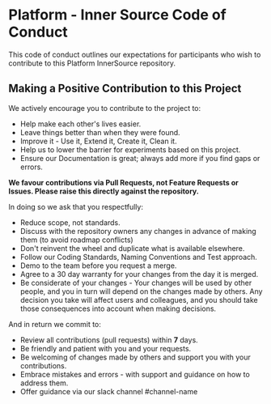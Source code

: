 # Platform - Inner Source Code of Conduct

This code of conduct outlines our expectations for participants who wish to contribute to this Platform InnerSource repository.

## Making a Positive Contribution to this Project ##

We actively encourage you to contribute to the project to:

* Help make each other's lives easier.
* Leave things better than when they were found.
* Improve it - Use it, Extend it, Create it, Clean it.
* Help us to lower the barrier for experiments based on this project.
* Ensure our Documentation is great; always add more if you find gaps or errors.

**We favour contributions via Pull Requests, not Feature Requests or Issues. Please raise this directly against the repository.**


In doing so we ask that you respectfully:

* Reduce scope, not standards.
* Discuss with the repository owners any changes in advance of making them (to avoid roadmap conflicts)
* Don't reinvent the wheel and duplicate what is available elsewhere.
* Follow our Coding Standards, Naming Conventions and Test approach.
* Demo to the team before you request a merge.
* Agree to a 30 day warranty for your changes from the day it is merged.
* Be considerate of your changes - Your changes will be used by other people, and you in turn will depend on the changes made by others. Any decision you take will affect users and colleagues, and you should take those consequences into account when making decisions.


And in return we commit to:

* Review all contributions (pull requests) within **7** days.
* Be friendly and patient with you and your requests.
* Be welcoming of changes made by others and support you with your contributions.
* Embrace mistakes and errors - with support and guidance on how to address them.
* Offer guidance via our slack channel #channel-name
